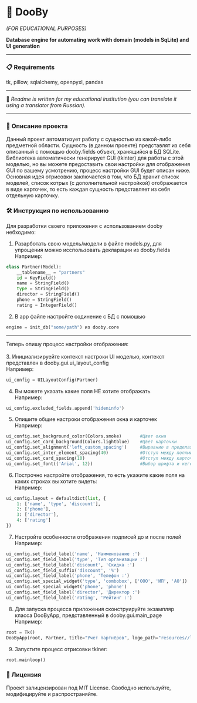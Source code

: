 # 🐹 DooBy 
*(FOR EDUCATIONAL PURPOSES)*  

**Database engine for automating work with domain (models in SqLite) and UI generation**

---

### 📋 Requirements
tk, pillow, sqlalchemy, openpyxl, pandas

---

📄 *Readme is written for my educational institution (you can translate it using a translator from Russian).*

---

### 📖 **Описание проекта**
Данный проект автоматизует работу с сущностью из какой-либо предметной области. Сущность (в данном проекте) представлят из себя описанный с помощью dooby.fields объект, хранящийся в БД SQLite. Библиотека автоматически генерирует GUI (tkinter) для работы с этой модeлью, но вы можете предоставить свои настройки для отображения GUI по вашему усмотрению, процесс настройки GUI будет описан ниже.<br>
Основная идея отрисовки заключается в том, что БД хранит список моделей, список котрых (с дополнительной настройкой) отображается в виде карточек, то есть каждая сущность представляет из себя отдельную карточку.

### 🛠️ Инструкция по использованию
Для разработки своего приложения с использованием dooby небходимо:
1. Разарботать свою модель/модели в файле models.py, для упрощения можно исспользовать декларации из dooby.fields
   <br>Например:
```Python
class Partner(Model):
    __tablename__ = "partners"
    id = KeyField()
    name = StringField()
    type = StringField()
    director = StringField()
    phone = StringField()
    rating = IntegerField()
```

2. В app файле настройте содинение с БД с помошью
```Python
engine = init_db("some/path") из dooby.core
```
   
---
Теперь опишу процесс настройки отображения:<br><br>
3. Инициализируейте контекст настроки UI моделью, контекст представлен в dooby.gui.ui_layout_config 
   <br>Например:
```Python
ui_config = UILayoutConfig(Partner)
```
4. Вы можете указать какие поля НЕ хотите отображать
   <br>Например:
```Python
ui_config.excluded_fields.append('hideninfo')
```

5. Опишите общие настроки отображения окна и карточек
   <br>Например:
```Python
ui_config.set_background_color(Colors.smoke)       #Цвет окна
ui_config.set_card_background(Colors.lightblue)    #Цвет карточки
ui_config.set_alignment('left_custom_spacing')     #Выравние в пределах картчоки (доступны: left, center, right, left_custom_spacing)
ui_config.set_inter_element_spacing(40)            #Отступ между полями для left_custom_spacing
ui_config.set_card_spacing(10)                     #Отступ между карточками
ui_config.set_font(('Arial', 12))                  #Выбор шрифта и кегеля
```


6. Построчно настройте отображения, то есть укажите какие поля на каких строках вы хотите видеть:
  <br>Например:
```Python
ui_config.layout = defaultdict(list, {
    1: ['name', 'type', 'discount'],
    2: ['phone'],
    3: ['director'],
    4: ['rating']
})
```
7. Настройте особенности отображения подписей до и после полей
   <br>Например:
```Python
ui_config.set_field_label('name', 'Наименование :')                             #Перед полем 
ui_config.set_field_label('type', 'Тип организации :')                          
ui_config.set_field_label('discount', 'Скидка :')                               
ui_config.set_field_suffix('discount', '%')                                     #После поля
ui_config.set_field_label('phone', 'Телефон :')
ui_config.set_special_widget('type', 'combobox', ['ООО', 'ИП', 'АО'])           #Выбор для режима добавления
ui_config.set_special_widget('phone', 'phone')
ui_config.set_field_label('director', 'Директор :')
ui_config.set_field_label('rating', 'Рейтинг :')
```
8. Для запуска процесса приложения сконструируйте экзампляр класса DooByApp, представленный в dooby.gui.main_page
   <br>Например:
```Python
root = Tk()
DooByApp(root, Partner, title="Учет партнёров", logo_path="resources//logo.png", ui_config=ui_config)
```
9. Запустите процесс отрисовки tkiner:
```Python
root.mainloop()
```


### 📜 Лицензия
Проект залицензирован под MIT License. Свободно используйте, модифицируйте и распространяйте.
